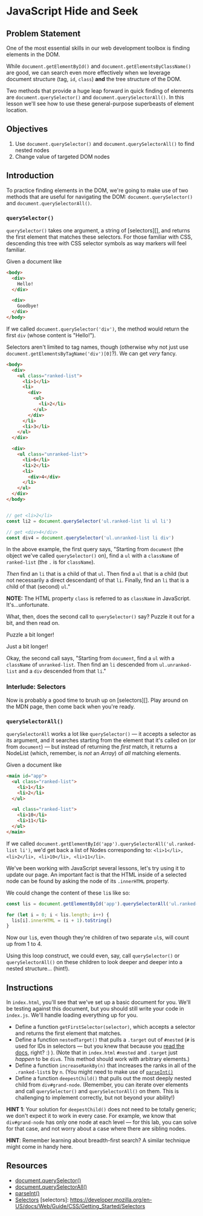 # JavaScript Hide and Seek

## Problem Statement

One of the most essential skills in our web development toolbox is finding
elements in the DOM.

While `document.getElementById()` and `document.getElementsByClassName()` are
good, we can search even more effectively when we leverage document structure
(tag, `id`, `class`) **and** the tree structure of the DOM.

Two methods that provide a huge leap forward in quick finding of elements are
`document.querySelector()` and `document.querySelectorAll()`. In this lesson
we'll see how to use these general-purpose superbeasts of element location.

## Objectives

1. Use `document.querySelector()` and `document.querySelectorAll()` to find nested nodes
2. Change value of targeted DOM nodes

## Introduction

To practice finding elements in the DOM, we're going to make use of two methods
that are useful for navigating the DOM: `document.querySelector()` and
`document.querySelectorAll()`.

### `querySelector()`

`querySelector()` takes one argument, a string of [selectors][], and returns
the first element that matches these selectors. For those familiar with CSS,
descending this tree with CSS selector symbols as way markers will feel
familiar.

Given a document like

``` html
<body>
  <div>
    Hello!
  </div>

  <div>
    Goodbye!
  </div>
</body>
```

If we called `document.querySelector('div')`, the method would return the first
`div` (whose content is "Hello!").

Selectors aren't limited to tag names, though (otherwise why not just use
`document.getElementsByTagName('div')[0]`?). We can get _very_ fancy.

``` html
<body>
  <div>
    <ul class="ranked-list">
      <li>1</li>
      <li>
        <div>
          <ul>
            <li>2</li>
          </ul>
        </div>
      </li>
      <li>3</li>
    </ul>
  </div>

  <div>
    <ul class="unranked-list">
      <li>6</li>
      <li>2</li>
      <li>
        <div>4</div>
      </li>
    </ul>
  </div>
</body>
```

```javascript

// get <li>2</li>
const li2 = document.querySelector('ul.ranked-list li ul li')

// get <div>4</div>
const div4 = document.querySelector('ul.unranked-list li div')

```

In the above example, the first query says, "Starting from `document` (the
object we've called `querySelector()` on), find a `ul` with a `className` of
`ranked-list` (the `.` is for `className`).

_Then_ find an `li` that is a child of that `ul`. Then find a `ul` that is a
child (but not necessarily a direct descendant) of that `li`. Finally, find an
`li` that is a child of that (second) `ul`."

**NOTE:** The HTML property `class` is referred to as `className` in JavaScript.
It's...unfortunate.

What, then, does the second call to `querySelector()` say? Puzzle it out for a
bit, and then read on.

Puzzle a bit longer!

Just a bit longer!

Okay, the second call says, "Starting from `document`, find a `ul` with a
`className` of `unranked-list`. Then find an `li` descended from `ul.unranked-
list` and a `div` descended from that `li`."

### Interlude: Selectors

Now is probably a good time to brush up on [selectors][]. Play around on the
MDN page, then come back when you're ready.

### `querySelectorAll()`

`querySelectorAll` works a lot like `querySelector()` — it accepts a selector
as its argument, and it searches starting from the element that it's called on
(or from `document`) — but instead of returning the _first_ match, it returns a
NodeList (which, remember, is _not_ an _Array_) of _all_ matching elements.

Given a document like

``` html
<main id="app">
  <ul class="ranked-list">
    <li>1</li>
    <li>2</li>
  </ul>

  <ul class="ranked-list">
    <li>10</li>
    <li>11</li>
  </ul>
</main>
```

If we called `document.getElementById('app').querySelectorAll('ul.ranked-list li')`, we'd get back a list of Nodes corresponding to: `<li>1</li>, <li>2</li>, <li>10</li>, <li>11</li>`.

We've been working with JavaScript several lessons, let's try using it to
update our page. An important fact is that the HTML inside of a selected node
can be found by asking the node of its `.innerHTML` property.

We could change the content of these `li`s like so:

``` javascript
const lis = document.getElementById('app').querySelectorAll('ul.ranked-list li')

for (let i = 0; i < lis.length; i++) {
  lis[i].innerHTML = (i + 1).toString()
}
```

Now our `li`s, even though they're children of two separate `ul`s, will count up
from 1 to 4.

Using this loop construct, we could even, say, call `querySelector()` or
`querySelectorAll()` on these children to look deeper and deeper into a nested
structure... (hint!).

## Instructions

In `index.html`, you'll see that we've set up a basic document for you. We'll be
testing against this document, but you should still write your code in
`index.js`. We'll handle loading everything up for you.

- Define a function `getFirstSelector(selector)`, which accepts a selector and
  returns the first element that matches.
- Define a function `nestedTarget()` that pulls a `.target` out of `#nested`
  (`#` is used for IDs in selectors — but you knew that because you [read the
docs](https://developer.mozilla.org/en-US/docs/Web/Guide/CSS/Getting_Started/Selectors),
right? :) ). (Note that in `index.html` `#nested` and `.target` just _happen_
to be `div`s. This method should work with arbitrary elements.)
- Define a function `increaseRankBy(n)` that increases the ranks in all of the `.ranked-list`s by `n`. (You might need to make use of [`parseInt()`](https://developer.mozilla.org/en-US/docs/Web/JavaScript/Reference/Global_Objects/parseInt)
- Define a function `deepestChild()` that pulls out the most deeply nested child
from `div#grand-node`. (Remember, you can iterate over elements and call
`querySelector()` and `querySelectorAll()` on them. This is challenging to
implement correctly, but not beyond your ability!)

**HINT 1**: Your solution for `deepestChild()` does not need to be totally
generic; we don't expect it to work in every case. For example, we know that
`div#grand-node` has only one node at each level — for this lab, you can solve
for that case, and not worry about a case where there are sibling nodes.

**HINT**: Remember learning about breadth-first search? A similar technique
might come in handy here.

## Resources

- [document.querySelector()](https://developer.mozilla.org/en-US/docs/Web/API/Document/querySelector)
- [document.querySelectorAll()](https://developer.mozilla.org/en-US/docs/Web/API/Document/querySelectorAll)
- [parseInt()](https://developer.mozilla.org/en-US/docs/Web/JavaScript/Reference/Global_Objects/parseInt)
- [Selectors](https://developer.mozilla.org/en-US/docs/Web/Guide/CSS/Getting_Started/Selectors)
[selectors]: https://developer.mozilla.org/en-US/docs/Web/Guide/CSS/Getting_Started/Selectors
